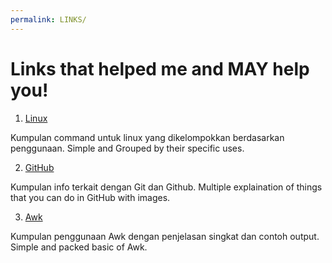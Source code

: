 ```yaml
---
permalink: LINKS/
---
```


# Links that helped me and MAY help you!

1. [Linux](https://www.linuxtrainingacademy.com/linux-commands-cheat-sheet/)

Kumpulan command untuk linux yang dikelompokkan berdasarkan penggunaan. Simple and Grouped by their specific uses.

2. [GitHub](https://www.w3schools.com/git/git_getstarted.asp?remote=github)

Kumpulan info terkait dengan Git dan Github. Multiple explaination of things that you can do in GitHub with images.

3. [Awk](https://www.freecodecamp.org/news/the-linux-awk-command-linux-and-unix-usage-syntax-examples/)

Kumpulan penggunaan Awk dengan penjelasan singkat dan contoh output. Simple and packed basic of Awk.
